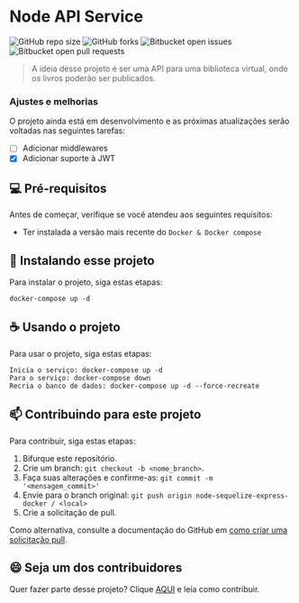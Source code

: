 # Node API Service

<!---Esses são exemplos. Veja https://shields.io para outras pessoas ou para personalizar este conjunto de escudos. Você pode querer incluir dependências, status do projeto e informações de licença aqui--->

![GitHub repo size](https://img.shields.io/github/repo-size/gabrielmrts/node-sequelize-express-docker?style=for-the-badge)
![GitHub forks](https://img.shields.io/github/forks/gabrielmrts/node-sequelize-express-docker?style=for-the-badge)
![Bitbucket open issues](https://img.shields.io/bitbucket/issues/gabrielmrts/node-sequelize-express-docker?style=for-the-badge)
![Bitbucket open pull requests](https://img.shields.io/bitbucket/pr-raw/gabrielmrts/node-sequelize-express-docker?style=for-the-badge)

> A ideia desse projeto é ser uma API para uma biblioteca virtual, onde os livros poderão ser publicados.

### Ajustes e melhorias

O projeto ainda está em desenvolvimento e as próximas atualizações serão voltadas nas seguintes tarefas:

- [ ] Adicionar middlewares
- [X] Adicionar suporte à JWT

## 💻 Pré-requisitos

Antes de começar, verifique se você atendeu aos seguintes requisitos:
<!---Estes são apenas requisitos de exemplo. Adicionar, duplicar ou remover conforme necessário--->
* Ter instalada a versão mais recente do `Docker & Docker compose`

## 🚀 Instalando esse projeto

Para instalar o projeto, siga estas etapas:

```
docker-compose up -d
```

## ☕ Usando o projeto

Para usar o projeto, siga estas etapas:

```
Inicia o serviço: docker-compose up -d
Para o serviço: docker-compose down
Recria o banco de dados: docker-compose up -d --force-recreate
```

## 📫 Contribuindo para este projeto
<!---Se o seu README for longo ou se você tiver algum processo ou etapas específicas que deseja que os contribuidores sigam, considere a criação de um arquivo CONTRIBUTING.md separado--->
Para contribuir, siga estas etapas:

1. Bifurque este repositório.
2. Crie um branch: `git checkout -b <nome_branch>`.
3. Faça suas alterações e confirme-as: `git commit -m '<mensagem_commit>'`
4. Envie para o branch original: `git push origin node-sequelize-express-docker / <local>`
5. Crie a solicitação de pull.

Como alternativa, consulte a documentação do GitHub em [como criar uma solicitação pull](https://help.github.com/en/github/collaborating-with-issues-and-pull-requests/creating-a-pull-request).

## 😄 Seja um dos contribuidores<br>

Quer fazer parte desse projeto? Clique [AQUI](CONTRIBUTING.md) e leia como contribuir.
